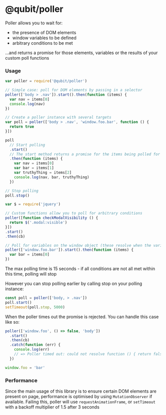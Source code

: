 @qubit/poller
=============

Poller allows you to wait for:
  - the presence of DOM elements
  - window variables to be defined
  - arbitrary conditions to be met

...and returns a promise for those elements, variables or the results of your custom poll functions

### Usage

```js
var poller = require('@qubit/poller')

// Simple case: poll for DOM elements by passing in a selector
poller(['body > .nav']).start().then(function (items) {
  var nav = items[0]
  console.log(nav)
})

// Create a poller instance with several targets
var poll = poller(['body > .nav', 'window.foo.bar', function () {
  return true
}])

poll
  // Start polling
  .start()
  // The start method returns a promise for the items being polled for
  .then(function (items) {
    var nav = items[0]
    var bar = items[1]
    var truthyThing = items[2]
    console.log(nav, bar, truthyThing)
  })

// Stop polling
poll.stop()

var $ = require('jquery')

// Custom functions allow you to poll for arbitrary conditions
poller([function checkModalVisibility () {
  return $('.modal:visible')
}])
.start()
.then(cb)

// Poll for variables on the window object (these resolve when the variable is no longer undefined)
poller(['window.foo.bar']).start().then(function (items) {
  var bar = items[0]
})
```
The max polling time is 15 seconds - if all conditions are not all met within this time, polling will stop

However you can stop polling earlier by calling stop on your polling instance:
```js
const poll = poller(['body, > .nav'])
poll.start()
setTimeout(poll.stop, 5000)
```

When the poller times out the promise is rejected. You can handle this case like so:
```js
poller(['window.foo', () => false, 'body'])
  .start()
  .then(cb)
  .catch(function (err) {
    console.log(err)
    // => Poller timed out: could not resolve function () { return false }
  })

window.foo = 'bar'
```

### Performance
Since the main usage of this library is to ensure certain DOM elements are present on page, performance is optimised by using `MutationObserver` if available. Failing this, poller will use `requestAnimationFrame`, or `setTimeout` with a backoff multiplier of 1.5 after 3 seconds
